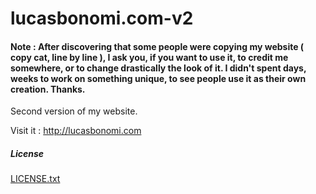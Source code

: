 lucasbonomi.com-v2
==================

#### Note : After discovering that some people were copying my website ( copy cat, line by line ), I ask you, if you want to use it, to credit me somewhere, or to change drastically the look of it. I didn't spent days, weeks to work on something unique, to see people use it as their own creation. Thanks.

Second version of my website.

Visit it : http://lucasbonomi.com

##### License 
[LICENSE.txt](LICENSE.txt)
